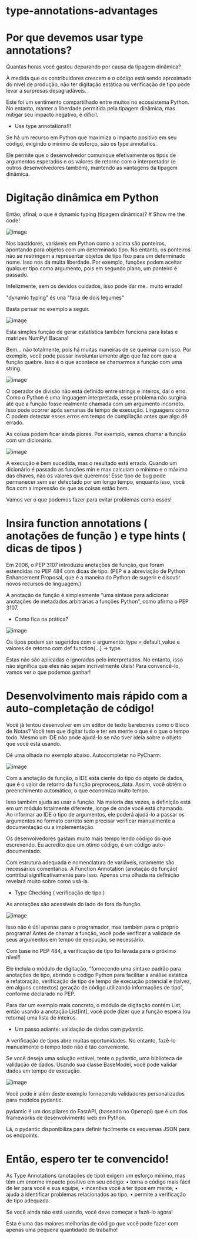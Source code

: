 # type-annotations-advantages

# Por que devemos usar type annotations?

Quantas horas você gastou depurando por causa da tipagem dinâmica?

À medida que os contribuidores crescem e o código está sendo aproximado do nível de produção, não ter digitação estática ou verificação de tipo pode levar a surpresas desagradáveis.

Este foi um sentimento compartilhado entre muitos no ecossistema Python. No entanto, manter a liberdade permitida pela tipagem dinâmica, mas mitigar seu impacto negativo, é difícil.

- Use type annotations!!!

Se há um recurso em Python que maximiza o impacto positivo em seu código, exigindo o mínimo de esforço, são os type annotatios.

Ele permite que o desenvolvedor comunique efetivamente os tipos de argumentos esperados e os valores de retorno com o interpretador (e outros desenvolvedores também), mantendo as vantagens da tipagem dinâmica.

# Digitação dinâmica em Python

Então, afinal, o que é dynamic typing (tipagem dinâmica)? # Show me the code!

![image](https://user-images.githubusercontent.com/107052041/197237348-16565792-648a-4f46-817e-7176b9d1c669.png)


Nos bastidores, variáveis ​​em Python como a acima são ponteiros, apontando para objetos com um determinado tipo.
No entanto, os ponteiros não se restringem a representar objetos de tipo fixo para um determinado nome. 
Isso nos dá muita liberdade. Por exemplo, funções podem aceitar qualquer tipo como argumento, pois em segundo plano, um ponteiro é passado.

Infelizmente, sem os devidos cuidados, isso pode dar me..   muito errado!

"dynamic typing" és una "faca de dois legumes"

Basta pensar no exemplo a seguir.

![image](https://user-images.githubusercontent.com/107052041/197237805-458a8d63-9717-4d15-8bd2-10767b2ce4da.png)

Esta simples função de gerar estatística também funciona para listas e matrizes NumPy! Bacana!

Bem... não totalmente, pois há muitas maneiras de se queimar com isso.
Por exemplo, você pode passar involuntariamente algo que faz com que a função quebre. Isso é o que acontece se chamarmos a função com uma string.

![image](https://user-images.githubusercontent.com/107052041/197238128-e535c56a-338f-4213-af27-fc0cf6341f2d.png)

O operador de divisão não está definido entre strings e inteiros, daí o erro. Como o Python é uma linguagem interpretada, esse problema não surgiria até que a função fosse realmente chamada com um argumento incorreto. Isso pode ocorrer após semanas de tempo de execução. Linguagens como C podem detectar esses erros em tempo de compilação antes que algo dê errado.

As coisas podem ficar ainda piores. Por exemplo, vamos chamar a função com um dicionário.

![image](https://user-images.githubusercontent.com/107052041/197238233-131981cf-d5e8-4ab4-8c1d-3adb3235ea62.png)


A execução é bem sucedida, mas o resultado está errado. Quando um dicionário é passado as funções min e max calculam o mínimo e o máximo das chaves, não os valores que queremos!
Esse tipo de bug pode permanecer sem ser detectado por um longo tempo, enquanto isso, você fica com a impressão de que as coisas estão bem.

Vamos ver o que podemos fazer para evitar problemas como esses!

# Insira function annotations ( anotações de função ) e type hints ( dicas de tipos )

Em 2006, o PEP 3107 introduziu anotações de função, que foram estendidas no PEP 484 com dicas de tipo. (PEP é a abreviação de Python Enhancement Proposal, que é a maneira do Python de sugerir e discutir novos recursos de linguagem.)

A anotação de função é simplesmente “uma sintaxe para adicionar anotações de metadados arbitrárias a funções Python”, como afirma o PEP 3107. 
- Como fica na prática?

![image](https://user-images.githubusercontent.com/107052041/197238263-0ab94550-cce2-4707-8a77-0354587a12eb.png)


Os tipos podem ser sugeridos com o argumento: type = default_value e valores de retorno com def function(...) -> type.

Estas não são aplicadas e ignoradas pelo interpretados. No entanto, isso não significa que eles não sejam incrivelmente úteis! 
Para convencê-lo, vamos ver o que podemos ganhar!

# Desenvolvimento mais rápido com a auto-completação de código!

Você já tentou desenvolver em um editor de texto barebones como o Bloco de Notas?
Você tem que digitar tudo e ter em mente o que é o que o tempo todo. 
Mesmo um IDE não pode ajudá-lo se não tiver ideia sobre o objeto que você está usando.

Dê uma olhada no exemplo abaixo.
Autocompletar no PyCharm:

![image](https://user-images.githubusercontent.com/107052041/197240336-264ef828-deb9-4f62-bc8f-fa0868330f83.png)


Com a anotação de função, o IDE está ciente do tipo do objeto de dados, que é o valor de retorno da função preprocess_data. 
Assim, você obtém o preenchimento automático, o que economiza muito tempo.

Isso também ajuda ao usar a função. Na maioria das vezes, a definição está em um módulo totalmente diferente, longe de onde você está chamando. 
Ao informar ao IDE o tipo de argumentos, ele poderá ajudá-lo a passar os argumentos no formato correto sem precisar verificar manualmente a documentação ou a implementação.


Os desenvolvedores gastam muito mais tempo lendo código do que escrevendo. Eu acredito que um ótimo código, é um código auto-documentado. 

Com estrutura adequada e nomenclatura de variáveis, raramente são necessários comentários. 
A Function Annotation (anotação de função) contribui significativamente para isso.
Apenas uma olhada na definição revelará muito sobre como usá-la.

- Type Checking ( verificação de tipo )

As anotações são acessíveis do lado de fora da função.

![image](https://user-images.githubusercontent.com/107052041/197238969-9d7df894-efe3-4ce1-b918-e53791dc9612.png)


Isso não é útil apenas para o programador, mas também para o próprio programa! 
Antes de chamar a função, você pode verificar a validade de seus argumentos em tempo de execução, se necessário.


Com base no PEP 484, a verificação de tipo foi levada para o próximo nível!!

Ele incluía o módulo de digitação, “fornecendo uma sintaxe padrão para anotações de tipo, abrindo o código Python para facilitar a análise estática e refatoração, verificação de tipo de tempo de execução potencial e (talvez, em alguns contextos) geração de código utilizando informações de tipo”, conforme declarado no PEP.

Para dar um exemplo mais concreto, o módulo de digitação contém List, então usando a anotação List[int], você pode dizer que a função espera (ou retorna) uma lista de inteiros.

- Um passo adiante: validação de dados com pydantic

A verificação de tipos abre muitas oportunidades. No entanto, fazê-lo manualmente o tempo todo não é tão conveniente.

Se você deseja uma solução estável, tente o pydantic, uma biblioteca de validação de dados. Usando sua classe BaseModel, você pode validar dados em tempo de execução.

![image](https://user-images.githubusercontent.com/107052041/197239435-a1fe59f8-5e3b-4bf8-9762-0e767072600a.png)


Você pode ir além deste exemplo  fornecendo validadores personalizados para modelos pydantic.

pydantic é um dos pilares do FastAPI, (baseado no Openapi) que é um dos frameworks de desenvolvimento web em Python.

Lá, o pydantic disponibiliza para definir facilmente os esquemas JSON para os endpoints.



# Então, espero ter te convencido!

As Type Annotations (anotações de tipo) exigem um esforço mínimo, mas têm um enorme impacto positivo em seu código:
    • torna o código mais fácil de ler para você e sua equipe,
    • incentiva você a ter tipos em mente,
    • ajuda a identificar problemas relacionados ao tipo,
    • permite a verificação de tipo adequada.
    
Se você ainda não está usando, você deve começar a fazê-lo agora! 

Esta é uma das maiores melhorias de código que você pode fazer com apenas uma pequena quantidade de trabalho!





